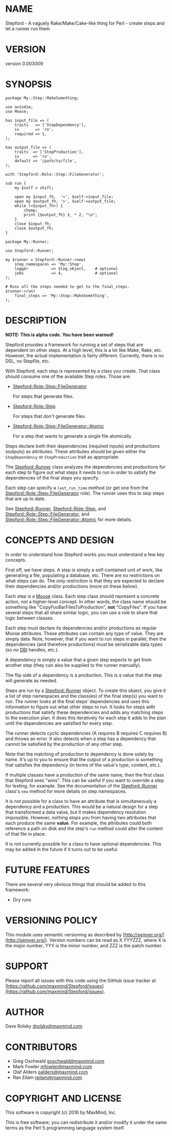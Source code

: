 # NAME

Stepford - A vaguely Rake/Make/Cake-like thing for Perl - create steps and let a runner run them

# VERSION

version 0.003009

# SYNOPSIS

    package My::Step::MakeSomething;

    use autodie;
    use Moose;

    has input_file => (
        traits   => ['StepDependency'],
        is       => 'ro',
        required => 1,
    );

    has output_file => (
        traits  => ['StepProduction'],
        is      => 'ro',
        default => '/path/to/file',
    );

    with 'Stepford::Role::Step::FileGenerator';

    sub run {
        my $self = shift;

        open my $input_fh,  '<', $self->input_file;
        open my $output_fh, '>', $self->output_file;
        while (<$input_fh>) {
            chomp;
            print {$output_fh} $_ * 2, "\n";
        }
        close $input_fh;
        close $output_fh;
    }

    package My::Runner;

    use Stepford::Runner;

    my $runner = Stepford::Runner->new(
        step_namespaces => 'My::Step',
        logger          => $log_object,    # optional
        jobs            => 4,              # optional
    );

    # Runs all the steps needed to get to the final_steps.
    $runner->run(
        final_steps => 'My::Step::MakeSomething',
    );

# DESCRIPTION

**NOTE: This is alpha code. You have been warned!**

Stepford provides a framework for running a set of steps that are dependent on
other steps. At a high level, this is a lot like Make, Rake, etc. However, the
actual implementation is fairly different. Currently, there is no DSL, no
Stepfile, etc.

With Stepford, each step is represented by a class you create. That class
should consume one of the available Step roles. Those are:

- [Stepford::Role::Step::FileGenerator](https://metacpan.org/pod/Stepford::Role::Step::FileGenerator)

    For steps that generate files.

- [Stepford::Role::Step](https://metacpan.org/pod/Stepford::Role::Step)

    For steps that _don't_ generate files.

- [Stepford::Role::Step::FileGenerator::Atomic](https://metacpan.org/pod/Stepford::Role::Step::FileGenerator::Atomic)

    For a step that wants to generate a single file atomically.

Steps declare both their dependencies (required inputs) and productions
(outputs) as attributes. These attributes should be given either the
`StepDependency` or `StepProduction` trait as appropriate.

The [Stepford::Runner](https://metacpan.org/pod/Stepford::Runner) class analyzes the dependencies and productions for
each step to figure out what steps it needs to run in order to satisfy the
dependencies of the final steps you specify.

Each step can specify a `last_run_time` method (or get one from the
[Stepford::Role::Step::FileGenerator](https://metacpan.org/pod/Stepford::Role::Step::FileGenerator) role). The runner uses this to skip
steps that are up to date.

See [Stepford::Runner](https://metacpan.org/pod/Stepford::Runner), [Stepford::Role::Step](https://metacpan.org/pod/Stepford::Role::Step), and
[Stepford::Role::Step::FileGenerator](https://metacpan.org/pod/Stepford::Role::Step::FileGenerator), and
[Stepford::Role::Step::FileGenerator::Atomic](https://metacpan.org/pod/Stepford::Role::Step::FileGenerator::Atomic) for more details.

# CONCEPTS AND DESIGN

In order to understand how Stepford works you must understand a few key concepts.

First off, we have steps. A step is simply a self-contained unit of work, like
generating a file, populating a database, etc. There are no restrictions on
what steps can do. The only restriction is that they are expected to declare
their dependencies and/or productions (more on these below).

Each step is a [Moose](https://metacpan.org/pod/Moose) class. Each step class should represent a concrete
action, not a higher-level concept. In other words, the class name should be
something like "CopyFooBarFilesToProduction", **not** "CopyFiles". If you have
several steps that all share similar logic, you can use a role to share that
logic between classes.

Each step must declare its dependencies and/or productions as regular Moose
attributes. These attributes can contain any type of value. They are simply
data. Note, however, that if you want to run steps in parallel, then the
dependencies (and therefore productions) must be serializable data types (so
no [DBI](https://metacpan.org/pod/DBI) handles, etc.).

A dependency is simply a value that a given step expects to get from another
step (they can also be supplied to the runner manually).

The flip side of a dependency is a production. This is a value that the step
will generate as needed.

Steps are run by a [Stepford::Runner](https://metacpan.org/pod/Stepford::Runner) object. To create this object, you give
it a list of step namespaces and the class(es) of the final step(s) you want
to run. The runner looks at the final steps' dependencies and uses this
information to figure out what other steps to run. It looks for steps with
productions that satisfy these dependencies and adds any matching steps to the
execution plan. It does this iteratively for each step it adds to the plan
until the dependencies are satisfied for every step.

The runner detects cyclic dependencies (A requires B requires C requires B)
and throws an error. It also detects when a step has a dependency that cannot
be satisfied by the production of any other step.

Note that the matching of production to dependency is done solely by
name. It's up to you to ensure that the output of a production is something
that satisfies the dependency (in terms of the value's type, content, etc.).

If multiple classes have a production of the same name, then the first class
that Stepford sees "wins". This can be useful if you want to override a step
for testing, for example. See the documentation of the [Stepford::Runner](https://metacpan.org/pod/Stepford::Runner)
class's `new` method for more details on step namespaces.

It is not possible for a class to have an attribute that is simultaneously a
dependency and a production. This would be a natural design for a step that
transformed a data value, but it makes dependency resolution
impossible. However, nothing stops you from having two attributes that each
produce the same **value**. For example, the attributes could both reference a
path on disk and the step's `run` method could alter the content of that file
in place.

It is not currently possible for a class to have optional dependencies. This
may be added in the future if it turns out to be useful.

# FUTURE FEATURES

There are several very obvious things that should be added to this framework:

- Dry runs

# VERSIONING POLICY

This module uses semantic versioning as described by
[http://semver.org/](http://semver.org/). Version numbers can be read as X.YYYZZZ, where X is the
major number, YYY is the minor number, and ZZZ is the patch number.

# SUPPORT

Please report all issues with this code using the GitHub issue tracker at
[https://github.com/maxmind/Stepford/issues](https://github.com/maxmind/Stepford/issues).

# AUTHOR

Dave Rolsky <drolsky@maxmind.com>

# CONTRIBUTORS

- Greg Oschwald <goschwald@maxmind.com>
- Mark Fowler <mfowler@maxmind.com>
- Olaf Alders <oalders@maxmind.com>
- Ran Eilam <reilam@maxmind.com>

# COPYRIGHT AND LICENSE

This software is copyright (c) 2016 by MaxMind, Inc.

This is free software; you can redistribute it and/or modify it under
the same terms as the Perl 5 programming language system itself.

